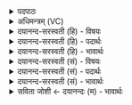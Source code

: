 <details><summary>पदपाठः</summary>

असि॑। य॒मः। असि॑। आ॒दि॒त्यः। अ॒र्व॒न्। असि॑। त्रि॒तः। गुह्ये॑न। व्र॒तेन॑। असि॑। सोमे॑न। स॒मया॑। विपृ॑क्त॒ इति॒ विऽपृ॑क्तः। आ॒हुः। ते॒। त्रीणि॑। दि॒वि। बन्ध॑नानि। १४।
</details>

<details><summary>अधिमन्त्रम् (VC)</summary>

- अग्निर्देवता
- भार्गवो जमदग्निर्ऋषिः
- विराट्त्रिष्टुप्
- धैवतः
</details>

<details><summary>दयानन्द-सरस्वती (हि) - विषयः</summary>

फिर उसी विषय को अगले मन्त्र में कहा है ॥
</details>

<details><summary>दयानन्द-सरस्वती (हि) - पदार्थः</summary>

पदार्थान्वयभाषाः -  हे (अर्वन्) वेगवान् अग्नि के समान जन ! जिससे तू (गुह्येन) गुप्त (व्रतेन) स्वभाव तथा (त्रितः) कर्म, उपासना, ज्ञान से युक्त (यमः) नियमकर्त्ता न्यायाधीश के तुल्य (असि) है, (आदित्यः) सूर्य के तुल्य विद्या से प्रकाशित जैसा (असि) है, विद्वान् के सदृश (असि) है, (सोमेन) ऐश्वर्य के (समया) निकट (विपृक्तः) विशेषकर संबद्ध (असि) है। उस (ते) तेरे (दिवि) प्रकाश में (त्रीणि) तीन (बन्धनानि) बन्धनों को अर्थात् ऋषि, देव, पितृ ऋणों के बन्धनों को (आहुः) कहते हैं ॥१४ ॥
</details>

<details><summary>दयानन्द-सरस्वती (हि) - भावार्थः</summary>

भावार्थभाषाः -  इस मन्त्र में वाचकलुप्तोपमालङ्कार है। हे मनुष्यो ! तुम को योग्य है कि न्यायाधीश, सूर्य और चन्द्रमा आदि के गुणों से युक्त होवें, जैसे इस संसार के बीच वायु और सूर्य के आकर्षणों से बन्धन हैं, वैसे ही परस्पर शरीर, वाणी, मन के आकर्षणों से प्रेम के बन्धन करें ॥१४ ॥
</details>

<details><summary>दयानन्द-सरस्वती (सं) - विषयः</summary>

पुनस्तमेव विषयमाह ॥
</details>

<details><summary>दयानन्द-सरस्वती (सं) - पदार्थः</summary>

पदार्थान्वयभाषाः -  हे अर्वन् ! यतस्त्वं गुह्येन व्रतेन त्रितो यम इवास्यादित्य इवासि, विद्वन्निवासि, सोमेन समया विपृक्तोऽसि, तस्य ते दिवि त्रीणि बन्धनान्याहुः ॥१४ ॥
</details>

<details><summary>दयानन्द-सरस्वती (सं) - भावार्थः</summary>

भावार्थभाषाः -  अत्र वाचकलुप्तोपमालङ्कारः। हे मनुष्याः ! युष्माभिर्न्यायाधीशादित्यसोमादिगुणैर्भवितव्यम्। यथाऽस्य संसारस्य मध्ये वायुसूर्य्याकर्षणैर्बन्धनानि सन्ति, तथैव परस्परस्य शरीरवाङ्मनआकर्षणैः प्रेमबन्धनानि कर्त्तव्यानि ॥१४ ॥
</details>

<details><summary>सविता जोशी ← दयानन्दः (म) - भावार्थः</summary>

भावार्थभाषाः -  या मंत्रात वाचकलुप्तोपमालंकार आहे. हे माणसांनो ! तुम्ही सूर्यचंद्राप्रमाणे न्यायाधीश बना. जसे या जगात वायू व सूर्य यांच्यात आकर्षणाचे बंधन असते, तसेच शरीर, मन, वाणी यांनी एकमेकांच्या आकर्षणाचे (प्रेमाचे) बंधन असावे.
</details>